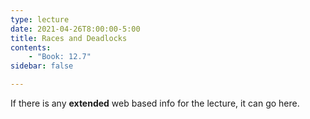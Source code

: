 ```yaml
---
type: lecture
date: 2021-04-26T8:00:00-5:00
title: Races and Deadlocks
contents:
    - "Book: 12.7"
sidebar: false

---
```


If there is any **extended** web based info for the lecture, it can go here.
